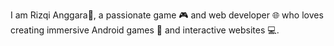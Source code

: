 I am Rizqi Anggara🚀, a passionate game 🎮 and web developer 🌐 who loves creating immersive Android games 📱 and interactive websites 💻.


<!---
anggathestarboy/anggathestarboy is a ✨ special ✨ repository because its `README.md` (this file) appears on your GitHub profile.
You can click the Preview link to take a look at your changes.
--->
